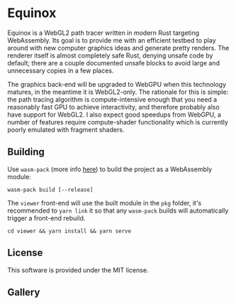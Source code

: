 # Equinox

Equinox is a WebGL2 path tracer written in modern Rust targeting WebAssembly. Its goal is to provide me with an efficient testbed to play around with new computer graphics ideas and generate pretty renders. The renderer itself is almost completely safe Rust, denying unsafe code by default; there are a couple documented unsafe blocks to avoid large and unnecessary copies in a few places.

The graphics back-end will be upgraded to WebGPU when this technology matures, in the meantime it is WebGL2-only. The rationale for this is simple: the path tracing algorithm is compute-intensive enough that you need a reasonably fast GPU to achieve interactivity, and therefore probably also have support for WebGL2. I also expect good speedups from WebGPU, a number of features require compute-shader functionality which is currently poorly emulated with fragment shaders.

## Building

Use `wasm-pack` (more info [here](https://github.com/rustwasm/wasm-pack)) to build the project as a WebAssembly module:

    wasm-pack build [--release]

The `viewer` front-end will use the built module in the `pkg` folder, it's recommended to `yarn link` it so that any `wasm-pack` builds will automatically trigger a front-end rebuild.

    cd viewer && yarn install && yarn serve

## License

This software is provided under the MIT license.

## Gallery
